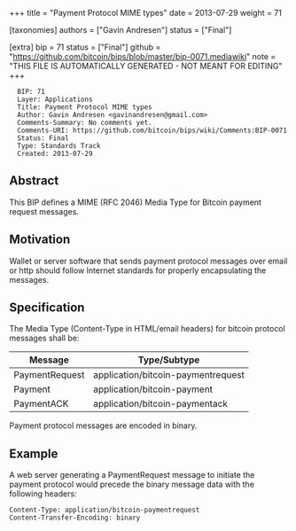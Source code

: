 
+++
title = "Payment Protocol MIME types"
date = 2013-07-29
weight = 71

[taxonomies]
authors = ["Gavin Andresen"]
status = ["Final"]

[extra]
bip = 71
status = ["Final"]
github = "https://github.com/bitcoin/bips/blob/master/bip-0071.mediawiki"
note = "THIS FILE IS AUTOMATICALLY GENERATED - NOT MEANT FOR EDITING"
+++

```
  BIP: 71
  Layer: Applications
  Title: Payment Protocol MIME types
  Author: Gavin Andresen <gavinandresen@gmail.com>
  Comments-Summary: No comments yet.
  Comments-URI: https://github.com/bitcoin/bips/wiki/Comments:BIP-0071
  Status: Final
  Type: Standards Track
  Created: 2013-07-29
```

<h2>Abstract</h2>


This BIP defines a MIME (RFC 2046) Media Type for Bitcoin payment
request messages.

<h2>Motivation</h2>


Wallet or server software that sends payment protocol messages over
email or http should follow Internet standards for properly
encapsulating the messages.

<h2>Specification</h2>


The Media Type (Content-Type in HTML/email headers) for bitcoin
protocol messages shall be:


|Message|Type/Subtype|
|-|-|
|PaymentRequest|application/bitcoin-paymentrequest|
|Payment|application/bitcoin-payment|
|PaymentACK|application/bitcoin-paymentack|


Payment protocol messages are encoded in binary.

<h2>Example</h2>


A web server generating a PaymentRequest message to initiate the
payment protocol would precede the binary message data with the
following headers:
```
Content-Type: application/bitcoin-paymentrequest
Content-Transfer-Encoding: binary
```
